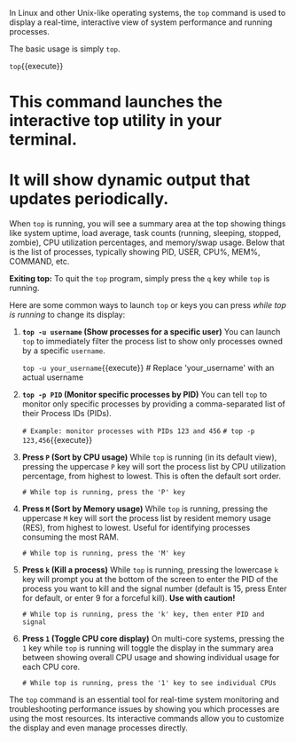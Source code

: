 In Linux and other Unix-like operating systems, the `top` command is used to display a real-time, interactive view of system performance and running processes.

The basic usage is simply `top`.

`top`{{execute}}
# This command launches the interactive top utility in your terminal.
# It will show dynamic output that updates periodically.

When `top` is running, you will see a summary area at the top showing things like system uptime, load average, task counts (running, sleeping, stopped, zombie), CPU utilization percentages, and memory/swap usage. Below that is the list of processes, typically showing PID, USER, CPU%, MEM%, COMMAND, etc.

**Exiting top:**
To quit the `top` program, simply press the `q` key while `top` is running.

Here are some common ways to launch `top` or keys you can press *while top is running* to change its display:

1.  **`top -u username` (Show processes for a specific user)**
    You can launch `top` to immediately filter the process list to show only processes owned by a specific `username`.

    `top -u your_username`{{execute}} # Replace 'your_username' with an actual username

2.  **`top -p PID` (Monitor specific processes by PID)**
    You can tell `top` to monitor only specific processes by providing a comma-separated list of their Process IDs (PIDs).

    `# Example: monitor processes with PIDs 123 and 456`
    `# top -p 123,456`{{execute}}

3.  **Press `P` (Sort by CPU usage)**
    While `top` is running (in its default view), pressing the uppercase `P` key will sort the process list by CPU utilization percentage, from highest to lowest. This is often the default sort order.

    `# While top is running, press the 'P' key`

4.  **Press `M` (Sort by Memory usage)**
    While `top` is running, pressing the uppercase `M` key will sort the process list by resident memory usage (RES), from highest to lowest. Useful for identifying processes consuming the most RAM.

    `# While top is running, press the 'M' key`

5.  **Press `k` (Kill a process)**
    While `top` is running, pressing the lowercase `k` key will prompt you at the bottom of the screen to enter the PID of the process you want to kill and the signal number (default is 15, press Enter for default, or enter 9 for a forceful kill). **Use with caution!**

    `# While top is running, press the 'k' key, then enter PID and signal`

6.  **Press `1` (Toggle CPU core display)**
    On multi-core systems, pressing the `1` key while `top` is running will toggle the display in the summary area between showing overall CPU usage and showing individual usage for each CPU core.

    `# While top is running, press the '1' key to see individual CPUs`

The `top` command is an essential tool for real-time system monitoring and troubleshooting performance issues by showing you which processes are using the most resources. Its interactive commands allow you to customize the display and even manage processes directly.
